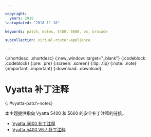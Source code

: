 ```yaml
---

copyright:
  years: 2018
lastupdated: "2018-11-10"

keywords: patch, notes, 5400, 5600, os, brocade

subcollection: virtual-router-appliance

---
```


{:shortdesc: .shortdesc}
{:new_window: target="_blank"}
{:codeblock: .codeblock}
{:pre: .pre}
{:screen: .screen}
{:tip: .tip}
{:note: .note}
{:important: .important}
{:download: .download}


# Vyatta 补丁注释
{: #vyatta-patch-notes}

本主题提供指向 Vyatta 5400 和 5600 的安全补丁注释的链接。

* [Vyatta 5600 补丁注释](/docs/infrastructure/virtual-router-appliance?topic=virtual-router-appliance-at-t-vyatta-5600-vrouter-software-patches)
* [Vyatta 5400 V6.7 补丁注释](/docs/infrastructure/virtual-router-appliance?topic=virtual-router-appliance-at-t-vyatta-5400-vrouter-security-vulnerability-fixes)
